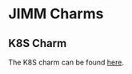 # JIMM Charms

## K8S Charm
The K8S charm can be found [here](https://github.com/canonical/jimm-k8s-operator/).